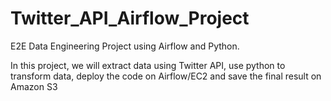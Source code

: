 # Twitter_API_Airflow_Project

E2E Data Engineering Project using Airflow and Python. 

In this project, we will extract data using Twitter API, use python to transform data, deploy the code on Airflow/EC2 and save the final result on Amazon S3
